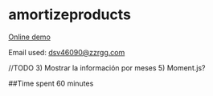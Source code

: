 # amortizeproducts

[Online demo](https://determined-panini-c30ac1.netlify.com)


Email used: dsv46090@zzrgg.com 

//TODO
3) Mostrar la información por meses
5) Moment.js?

##Time spent
60 minutes
